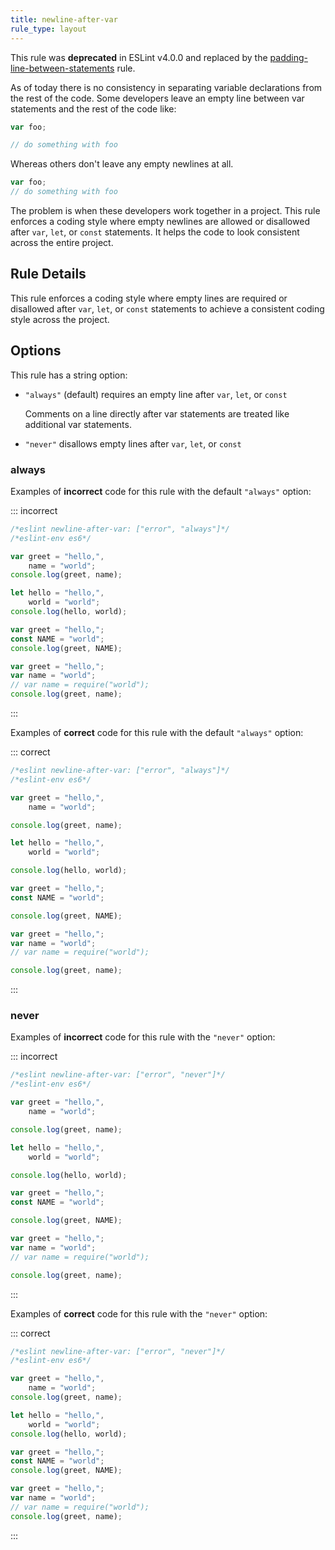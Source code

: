 ```yaml
---
title: newline-after-var
rule_type: layout
---
```


This rule was **deprecated** in ESLint v4.0.0 and replaced by the [padding-line-between-statements](padding-line-between-statements) rule.

As of today there is no consistency in separating variable declarations from the rest of the code. Some developers leave an empty line between var statements and the rest of the code like:

```js
var foo;

// do something with foo
```

Whereas others don't leave any empty newlines at all.

```js
var foo;
// do something with foo
```

The problem is when these developers work together in a project. This rule enforces a coding style where empty newlines are allowed or disallowed after `var`, `let`, or `const` statements. It helps the code to look consistent across the entire project.

## Rule Details

This rule enforces a coding style where empty lines are required or disallowed after `var`, `let`, or `const` statements to achieve a consistent coding style across the project.

## Options

This rule has a string option:

*   `"always"` (default) requires an empty line after `var`, `let`, or `const`

    Comments on a line directly after var statements are treated like additional var statements.

*   `"never"` disallows empty lines after `var`, `let`, or `const`

### always

Examples of **incorrect** code for this rule with the default `"always"` option:

::: incorrect

```js
/*eslint newline-after-var: ["error", "always"]*/
/*eslint-env es6*/

var greet = "hello,",
    name = "world";
console.log(greet, name);

let hello = "hello,",
    world = "world";
console.log(hello, world);

var greet = "hello,";
const NAME = "world";
console.log(greet, NAME);

var greet = "hello,";
var name = "world";
// var name = require("world");
console.log(greet, name);
```

:::

Examples of **correct** code for this rule with the default `"always"` option:

::: correct

```js
/*eslint newline-after-var: ["error", "always"]*/
/*eslint-env es6*/

var greet = "hello,",
    name = "world";

console.log(greet, name);

let hello = "hello,",
    world = "world";

console.log(hello, world);

var greet = "hello,";
const NAME = "world";

console.log(greet, NAME);

var greet = "hello,";
var name = "world";
// var name = require("world");

console.log(greet, name);
```

:::

### never

Examples of **incorrect** code for this rule with the `"never"` option:

::: incorrect

```js
/*eslint newline-after-var: ["error", "never"]*/
/*eslint-env es6*/

var greet = "hello,",
    name = "world";

console.log(greet, name);

let hello = "hello,",
    world = "world";

console.log(hello, world);

var greet = "hello,";
const NAME = "world";

console.log(greet, NAME);

var greet = "hello,";
var name = "world";
// var name = require("world");

console.log(greet, name);
```

:::

Examples of **correct** code for this rule with the `"never"` option:

::: correct

```js
/*eslint newline-after-var: ["error", "never"]*/
/*eslint-env es6*/

var greet = "hello,",
    name = "world";
console.log(greet, name);

let hello = "hello,",
    world = "world";
console.log(hello, world);

var greet = "hello,";
const NAME = "world";
console.log(greet, NAME);

var greet = "hello,";
var name = "world";
// var name = require("world");
console.log(greet, name);
```

:::
